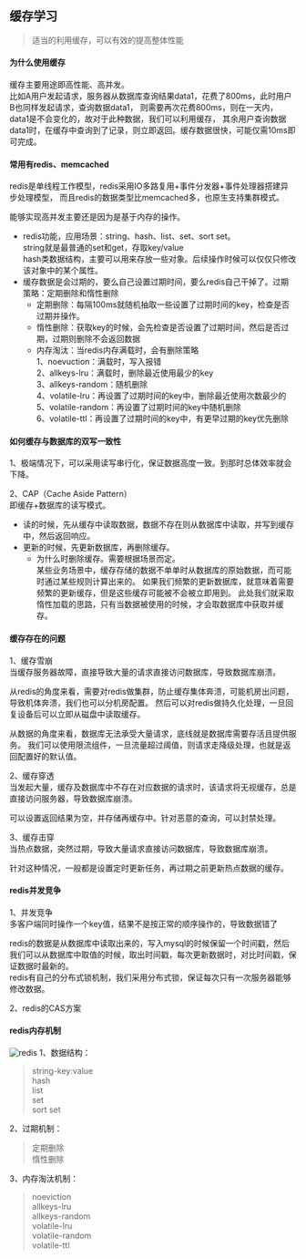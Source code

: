 <!--
https://ae01.alicdn.com/kf/H6afaf3902644461a866e1e09bf6004480.png
框架设计
缓存学习
适当的利用缓存，可以有效的提高整体性能
适当的利用缓存，可以有效的提高整体性能
-->

## 缓存学习

> 适当的利用缓存，可以有效的提高整体性能

#### 为什么使用缓存 
缓存主要用途即高性能、高并发。  
比如A用户发起请求，服务器从数据库查询结果data1，花费了800ms，此时用户B也同样发起请求，查询数据data1，
则需要再次花费800ms，则在一天内，data1是不会变化的，故对于此种数据，我们可以利用缓存，
其余用户查询数据data1时，在缓存中查询到了记录，则立即返回。缓存数据很快，可能仅需10ms即可完成。

#### 常用有redis、memcached
redis是单线程工作模型，redis采用IO多路复用+事件分发器+事件处理器搭建异步处理模型，
而且redis的数据类型比memcached多，也原生支持集群模式。

能够实现高并发主要还是因为是基于内存的操作。

* redis功能，应用场景：string、hash、list、set、sort set。  
string就是最普通的set和get，存取key/value  
hash类数据结构，主要可以用来存放一些对象。后续操作时候可以仅仅只修改该对象中的某个属性。
* 缓存数据是会过期的，要么自己设置过期时间，要么redis自己干掉了。过期策略：定期删除和惰性删除  
    * 定期删除：每隔100ms就随机抽取一些设置了过期时间的key，检查是否过期并操作。
    * 惰性删除：获取key的时候，会先检查是否设置了过期时间，然后是否过期，过期则删除不会返回数据
    * 内存淘汰：当redis内存满载时，会有删除策略  
    1、noevuction：满载时，写入报错  
    2、allkeys-lru：满载时，删除最近使用最少的key  
    3、allkeys-random：随机删除  
    4、volatile-lru：再设置了过期时间的key中，删除最近使用次数最少的  
    5、volatile-random：再设置了过期时间的key中随机删除  
    6、volatile-ttl：再设置了过期时间的key中，有更早过期的key优先删除
    
    
#### 如何缓存与数据库的双写一致性
1、极端情况下，可以采用读写串行化，保证数据高度一致。到那时总体效率就会下降。

2、CAP（Cache Aside Pattern）  
即缓存+数据库的读写模式。  
* 读的时候，先从缓存中读取数据，数据不存在则从数据库中读取，并写到缓存中，然后返回响应。
* 更新的时候，先更新数据库，再删除缓存。  
    * 为什么时删除缓存。需要根据场景而定。  
    某些业务场景中，缓存存储的数据不单单时从数据库的原始数据，而可能时通过某些规则计算出来的。
    如果我们频繁的更新数据库，就意味着需要频繁的更新缓存，但是这些缓存可能被不会被立即用到。
    此处我们就采取惰性加载的思路，只有当数据被使用的时候，才会取数据库中获取并缓存。

#### 缓存存在的问题
1、缓存雪崩  
当缓存服务器故障，直接导致大量的请求直接访问数据库，导致数据库崩溃。  

从redis的角度来看，需要对redis做集群，防止缓存集体奔溃，可能机房出问题，导致机体奔溃，我们也可以分机房配置。
然后可以对redis做持久化处理，一旦回复设备后可以立即从磁盘中读取缓存。

从数据的角度来看，数据库无法承受大量请求，底线就是数据库需要存活且提供服务。
我们可以使用限流组件，一旦流量超过阈值，则请求走降级处理，也就是返回配置好的默认值。

2、缓存穿透  
当发起大量，缓存及数据库中不存在对应数据的请求时，该请求将无视缓存，总是直接访问服务器，导致数据库崩溃。  

可以设置返回结果为空，并存储再缓存中。针对恶意的查询，可以封禁处理。


3、缓存击穿  
当热点数据，突然过期，导致大量请求直接访问数据库，导致数据库崩溃。  

针对这种情况，一般都是设置定时更新任务，再过期之前更新热点数据的缓存。

#### redis并发竞争  
1、并发竞争  
多客户端同时操作一个key值，结果不是按正常的顺序操作的，导致数据错了  

redis的数据是从数据库中读取出来的，写入mysql的时候保留一个时间戳，然后
我们可以从数据库中取值的时候，取出时间戳，每次更新数据时，对比时间戳，保证数据时最新的。  
redis有自己的分布式锁机制，我们采用分布式锁，保证每次只有一次服务器能够修改数据。

2、redis的CAS方案

#### redis内存机制
![redis](https://ae01.alicdn.com/kf/Hfdea933b4bd142e9a3a0fc2d830a7b35k.png)
1、数据结构：  
> string-key:value  
> hash  
> list  
> set  
> sort set

2、过期机制：  
> 定期删除   
> 惰性删除  

3、内存淘汰机制：  
> noeviction  
> allkeys-lru  
> allkeys-random  
> volatile-lru  
> volatile-random  
> volatile-ttl
